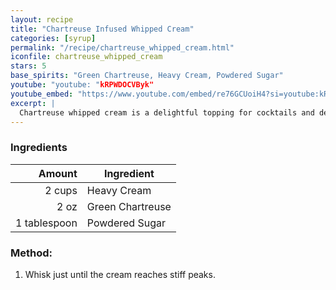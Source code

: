 ```yaml
---
layout: recipe
title: "Chartreuse Infused Whipped Cream"
categories: [syrup]
permalink: "/recipe/chartreuse_whipped_cream.html"
iconfile: chartreuse_whipped_cream
stars: 5
base_spirits: "Green Chartreuse, Heavy Cream, Powdered Sugar"
youtube: "youtube: "kRPWDOCVByk"
youtube_embed: "https://www.youtube.com/embed/re76GCUoiH4?si=youtube:kRPWDOCVByk"
excerpt: |
  Chartreuse whipped cream is a delightful topping for cocktails and desserts. It adds a touch of herbal sweetness and a beautiful green color.
---
```


### Ingredients

|       Amount | Ingredient       |
| -----------: | ---------------- |
|       2 cups | Heavy Cream      |
|         2 oz | Green Chartreuse |
| 1 tablespoon | Powdered Sugar   |

### Method:

1. Whisk just until the cream reaches stiff peaks.
